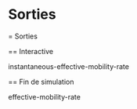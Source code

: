 # Sorties

= Sorties

== Interactive

instantaneous-effective-mobility-rate

== Fin de simulation

effective-mobility-rate

